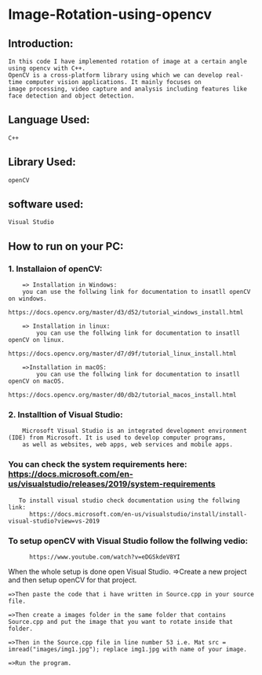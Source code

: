 # Image-Rotation-using-opencv

## Introduction:
    In this code I have implemented rotation of image at a certain angle using opencv with C++.
    OpenCV is a cross-platform library using which we can develop real-time computer vision applications. It mainly focuses on
    image processing, video capture and analysis including features like face detection and object detection.
    
## Language Used:
    C++
## Library Used:
    openCV
## software used:
    Visual Studio
## How to run on your PC:
### 1. Installaion of openCV:
        => Installation in Windows:
        you can use the follwing link for documentation to insatll openCV on windows.
             https://docs.opencv.org/master/d3/d52/tutorial_windows_install.html
   
        => Installation in linux:
            you can use the follwing link for documentation to insatll openCV on linux.
             https://docs.opencv.org/master/d7/d9f/tutorial_linux_install.html
             
        =>Installation in macOS:
            you can use the follwing link for documentation to insatll openCV on macOS.
             https://docs.opencv.org/master/d0/db2/tutorial_macos_install.html
    
### 2. Installtion of Visual Studio:
        Microsoft Visual Studio is an integrated development environment (IDE) from Microsoft. It is used to develop computer programs,
        as well as websites, web apps, web services and mobile apps.
 ### You can check the system requirements here: https://docs.microsoft.com/en-us/visualstudio/releases/2019/system-requirements
       To install visual studio check documentation using the follwing link:
          https://docs.microsoft.com/en-us/visualstudio/install/install-visual-studio?view=vs-2019
        
###  To setup openCV with Visual Studio follow the follwing vedio:
          https://www.youtube.com/watch?v=eDGSkdeV8YI
       
When the whole setup is done open Visual Studio.
    =>Create a new project and then setup openCV for that project.
    
    =>Then paste the code that i have written in Source.cpp in your source file.
    
    =>Then create a images folder in the same folder that contains Source.cpp and put the image that you want to rotate inside that folder.
    
    =>Then in the Source.cpp file in line number 53 i.e. Mat src = imread("images/img1.jpg"); replace img1.jpg with name of your image.
    
    =>Run the program.
